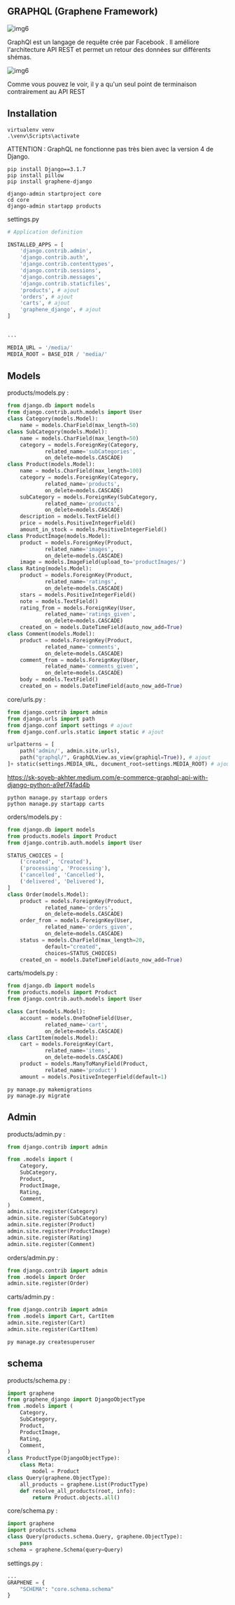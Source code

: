 ## GRAPHQL (Graphene Framework)

![img6](https://www.klanik.com/wp-content/uploads/2021/04/GraphQL-logo.png)

GraphQl est un langage de requête crée par Facebook . Il améliore l'architecture API REST et permet un retour des données sur différents shémas.

![img6](./images/graphql.png)


Comme vous pouvez le voir, il y a qu'un seul point de terminaison contrairement au API REST 

## Installation 

```
virtualenv venv
.\venv\Scripts\activate
```
ATTENTION : GraphQL ne fonctionne pas très bien avec la version 4 de Django.
```
pip install Django==3.1.7
pip install pillow
pip install graphene-django
```

```
django-admin startproject core
cd core
django-admin startapp products
```

settings.py 
```py
# Application definition

INSTALLED_APPS = [
    'django.contrib.admin',
    'django.contrib.auth',
    'django.contrib.contenttypes',
    'django.contrib.sessions',
    'django.contrib.messages',
    'django.contrib.staticfiles',
    'products', # ajout
    'orders', # ajout
    'carts', # ajout
    'graphene_django', # ajout
]


...

MEDIA_URL = '/media/'
MEDIA_ROOT = BASE_DIR / 'media/'
```
## Models
products/models.py :
```py
from django.db import models
from django.contrib.auth.models import User
class Category(models.Model): 
    name = models.CharField(max_length=50)
class SubCategory(models.Model): 
    name = models.CharField(max_length=50)
    category = models.ForeignKey(Category, 
            related_name='subCategories', 
            on_delete=models.CASCADE)
class Product(models.Model): 
    name = models.CharField(max_length=100)
    category = models.ForeignKey(Category, 
            related_name='products', 
            on_delete=models.CASCADE)
    subCategory = models.ForeignKey(SubCategory,
            related_name='products', 
            on_delete=models.CASCADE)
    description = models.TextField() 
    price = models.PositiveIntegerField() 
    amount_in_stock = models.PositiveIntegerField()
class ProductImage(models.Model): 
    product = models.ForeignKey(Product, 
            related_name='images', 
            on_delete=models.CASCADE)
    image = models.ImageField(upload_to='productImages/')
class Rating(models.Model): 
    product = models.ForeignKey(Product, 
            related_name='ratings', 
            on_delete=models.CASCADE)
    stars = models.PositiveIntegerField()
    note = models.TextField()
    rating_from = models.ForeignKey(User,
            related_name='ratings_given', 
            on_delete=models.CASCADE)
    created_on = models.DateTimeField(auto_now_add=True)
class Comment(models.Model): 
    product = models.ForeignKey(Product, 
            related_name='comments', 
            on_delete=models.CASCADE)
    comment_from = models.ForeignKey(User, 
            related_name='comments_given', 
            on_delete=models.CASCADE)
    body = models.TextField() 
    created_on = models.DateTimeField(auto_now_add=True)
```





core/urls.py :
```py
from django.contrib import admin
from django.urls import path
from django.conf import settings # ajout
from django.conf.urls.static import static # ajout

urlpatterns = [
    path('admin/', admin.site.urls),
    path("graphql/", GraphQLView.as_view(graphiql=True)), # ajout
]+ static(settings.MEDIA_URL, document_root=settings.MEDIA_ROOT) # ajout
```


https://sk-soyeb-akhter.medium.com/e-commerce-graphql-api-with-django-python-a9ef74fad4b


```
python manage.py startapp orders
python manage.py startapp carts
```

orders/models.py :

```py
from django.db import models
from products.models import Product
from django.contrib.auth.models import User

STATUS_CHOICES = [
    ('created', 'Created'),
    ('processing', 'Processing'),
    ('cancelled', 'Cancelled'),
    ('delivered', 'Delivered'),
]
class Order(models.Model): 
    product = models.ForeignKey(Product, 
            related_name='orders', 
            on_delete=models.CASCADE)
    order_from = models.ForeignKey(User, 
            related_name='orders_given', 
            on_delete=models.CASCADE)
    status = models.CharField(max_length=20,
            default="created", 
            choices=STATUS_CHOICES)
    created_on = models.DateTimeField(auto_now_add=True)
```

carts/models.py :
```py
from django.db import models
from products.models import Product 
from django.contrib.auth.models import User

class Cart(models.Model): 
    account = models.OneToOneField(User, 
            related_name='cart', 
            on_delete=models.CASCADE)
class CartItem(models.Model): 
    cart = models.ForeignKey(Cart, 
            related_name='items', 
            on_delete=models.CASCADE)
    product = models.ManyToManyField(Product, 
            related_name='product')
    amount = models.PositiveIntegerField(default=1)
```

```
py manage.py makemigrations
py manage.py migrate
```
## Admin
products/admin.py :
```py
from django.contrib import admin

from .models import (
    Category, 
    SubCategory, 
    Product, 
    ProductImage, 
    Rating, 
    Comment,
)
admin.site.register(Category)
admin.site.register(SubCategory)
admin.site.register(Product)
admin.site.register(ProductImage)
admin.site.register(Rating)
admin.site.register(Comment)
```

orders/admin.py :
```py
from django.contrib import admin
from .models import Order
admin.site.register(Order)
```

carts/admin.py :
```py
from django.contrib import admin
from .models import Cart, CartItem
admin.site.register(Cart)
admin.site.register(CartItem)
```

```
py manage.py createsuperuser
```

## schema

products/schema.py : 
```py
import graphene 
from graphene_django import DjangoObjectType
from .models import (
    Category, 
    SubCategory, 
    Product, 
    ProductImage, 
    Rating, 
    Comment,
)
class ProductType(DjangoObjectType): 
    class Meta: 
        model = Product
class Query(graphene.ObjectType): 
    all_products = graphene.List(ProductType)
    def resolve_all_products(root, info): 
        return Product.objects.all()
```

core/schema.py :
```py
import graphene
import products.schema
class Query(products.schema.Query, graphene.ObjectType):
    pass
schema = graphene.Schema(query=Query)
```

settings.py :
```py
...
GRAPHENE = {
    "SCHEMA": "core.schema.schema"
}
```